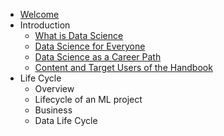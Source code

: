* [Welcome](index.md)
* Introduction
    * [What is Data Science](Introduction/1.md)
    * [Data Science for Everyone](Introduction/2.md)
    * [Data Science as a Career Path](Introduction/3.md)
    * [Content and Target Users of the Handbook](Introduction/4.md)
* Life Cycle
    * Overview
    * Lifecycle of an ML project
    * Business
    * Data Life Cycle